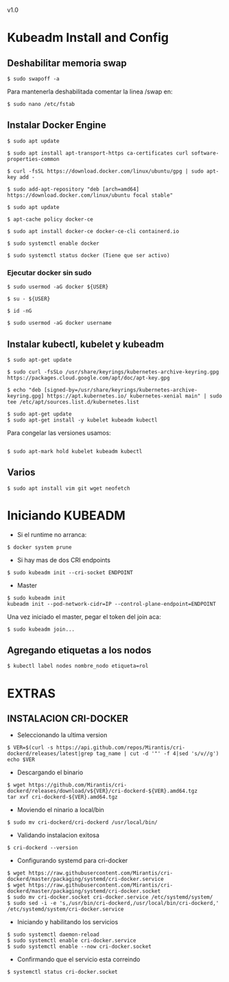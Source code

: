 v1.0
# Kubeadm Install and Config

## Deshabilitar memoria swap
```
$ sudo swapoff -a
```
Para mantenerla deshabilitada comentar la linea /swap en:
```
$ sudo nano /etc/fstab
```

## Instalar Docker Engine

```
$ sudo apt update

$ sudo apt install apt-transport-https ca-certificates curl software-properties-common

$ curl -fsSL https://download.docker.com/linux/ubuntu/gpg | sudo apt-key add -

$ sudo add-apt-repository "deb [arch=amd64] https://download.docker.com/linux/ubuntu focal stable"

$ sudo apt update

$ apt-cache policy docker-ce

$ sudo apt install docker-ce docker-ce-cli containerd.io

$ sudo systemctl enable docker

$ sudo systemctl status docker (Tiene que ser activo)
```
### Ejecutar docker sin sudo

```
$ sudo usermod -aG docker ${USER}

$ su - ${USER}

$ id -nG

$ sudo usermod -aG docker username

```
## Instalar kubectl, kubelet y kubeadm

```
$ sudo apt-get update

$ sudo curl -fsSLo /usr/share/keyrings/kubernetes-archive-keyring.gpg https://packages.cloud.google.com/apt/doc/apt-key.gpg

$ echo "deb [signed-by=/usr/share/keyrings/kubernetes-archive-keyring.gpg] https://apt.kubernetes.io/ kubernetes-xenial main" | sudo tee /etc/apt/sources.list.d/kubernetes.list

$ sudo apt-get update
$ sudo apt-get install -y kubelet kubeadm kubectl 

```

Para congelar las versiones usamos:

```

$ sudo apt-mark hold kubelet kubeadm kubectl

```

## Varios

```
$ sudo apt install vim git wget neofetch
```
# Iniciando KUBEADM

- Si el runtime no arranca:
```
$ docker system prune
```
- Si hay mas de dos CRI endpoints
```
$ sudo kubeadm init --cri-socket ENDPOINT
```

- Master
```
$ sudo kubeadm init
kubeadm init --pod-network-cidr=IP --control-plane-endpoint=ENDPOINT
```
Una vez iniciado el master, pegar el token del join aca:
```
$ sudo kubeadm join... 
```
## Agregando etiquetas a los nodos

```
$ kubectl label nodes nombre_nodo etiqueta=rol
```

# EXTRAS
## INSTALACION CRI-DOCKER 

- Seleccionando la ultima version

```
$ VER=$(curl -s https://api.github.com/repos/Mirantis/cri-dockerd/releases/latest|grep tag_name | cut -d '"' -f 4|sed 's/v//g')
echo $VER
```
- Descargando el binario

```
$ wget https://github.com/Mirantis/cri-dockerd/releases/download/v${VER}/cri-dockerd-${VER}.amd64.tgz
tar xvf cri-dockerd-${VER}.amd64.tgz
```
- Moviendo el ninario a local/bin
```
$ sudo mv cri-dockerd/cri-dockerd /usr/local/bin/
```
- Validando instalacion exitosa

```
$ cri-dockerd --version
```
- Configurando systemd para cri-docker

```
$ wget https://raw.githubusercontent.com/Mirantis/cri-dockerd/master/packaging/systemd/cri-docker.service
$ wget https://raw.githubusercontent.com/Mirantis/cri-dockerd/master/packaging/systemd/cri-docker.socket
$ sudo mv cri-docker.socket cri-docker.service /etc/systemd/system/
$ sudo sed -i -e 's,/usr/bin/cri-dockerd,/usr/local/bin/cri-dockerd,' /etc/systemd/system/cri-docker.service
```
- Iniciando y habilitando los servicios

```
$ sudo systemctl daemon-reload
$ sudo systemctl enable cri-docker.service
$ sudo systemctl enable --now cri-docker.socket
```
- Confirmando que el servicio esta correindo
```
$ systemctl status cri-docker.socket
```